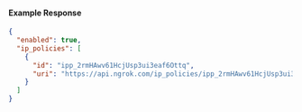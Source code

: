 <!-- Code generated for API Clients. DO NOT EDIT. -->
#### Example Response
```json
{
  "enabled": true,
  "ip_policies": [
    {
      "id": "ipp_2rmHAwv61HcjUsp3ui3eaf6Ottq",
      "uri": "https://api.ngrok.com/ip_policies/ipp_2rmHAwv61HcjUsp3ui3eaf6Ottq"
    }
  ]
}
